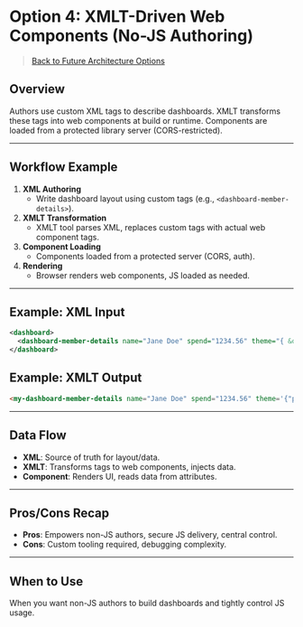 # Option 4: XMLT-Driven Web Components (No-JS Authoring)

> [Back to Future Architecture Options](./future-architecture-options.html)

## Overview
Authors use custom XML tags to describe dashboards. XMLT transforms these tags into web components at build or runtime. Components are loaded from a protected library server (CORS-restricted).

---

## Workflow Example
1. **XML Authoring**
   - Write dashboard layout using custom tags (e.g., `<dashboard-member-details>`).
2. **XMLT Transformation**
   - XMLT tool parses XML, replaces custom tags with actual web component tags.
3. **Component Loading**
   - Components loaded from a protected server (CORS, auth).
4. **Rendering**
   - Browser renders web components, JS loaded as needed.

---

## Example: XML Input

```xml
<dashboard>
  <dashboard-member-details name="Jane Doe" spend="1234.56" theme="{ &quot;primaryColor&quot;: &quot;#0050b3&quot; }" />
</dashboard>
```

## Example: XMLT Output

```html
<my-dashboard-member-details name="Jane Doe" spend="1234.56" theme='{"primaryColor":"#0050b3"}'></my-dashboard-member-details>
```

---

## Data Flow
- **XML**: Source of truth for layout/data.
- **XMLT**: Transforms tags to web components, injects data.
- **Component**: Renders UI, reads data from attributes.

---

## Pros/Cons Recap
- **Pros**: Empowers non-JS authors, secure JS delivery, central control.
- **Cons**: Custom tooling required, debugging complexity.

---

## When to Use
When you want non-JS authors to build dashboards and tightly control JS usage.
